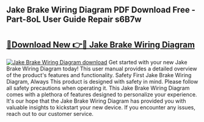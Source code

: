 ## Jake Brake Wiring Diagram PDF Download Free - Part-8oL User Guide Repair s6B7w

# <h2><a href="http://dfl9ix.blite.top/?on=Jake+Brake+Wiring+Diagram">🔗Download New 👉🔴 Jake Brake Wiring Diagram</a></h2>

[![Jake Brake Wiring Diagram download](https://i.imgur.com/lujVjoI.png)](http://dfl9ix.blite.top/?on=Jake+Brake+Wiring+Diagram)
Get started with your new Jake Brake Wiring Diagram today! This user manual provides a detailed overview of the product's features and functionality. Safety First Jake Brake Wiring Diagram, Always This product is designed with safety in mind. Please follow all safety precautions when operating it. This Jake Brake Wiring Diagram comes with a plethora of features designed to personalize your experience. It's our hope that the Jake Brake Wiring Diagram has provided you with valuable insights to kickstart your new device. If you encounter any issues, reach out to our customer service.
